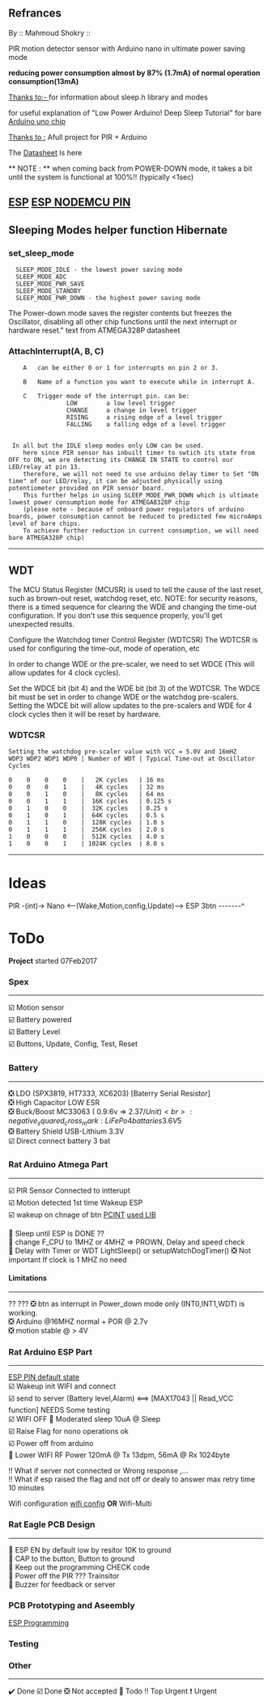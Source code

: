 
## Refrances

By :: Mahmoud Shokry :: 

PIR motion detector sensor with Arduino nano in ultimate power saving mode 

**reducing power consumption almost by 87% (1.7mA) of normal operation consumption(13mA)**

[Thanks to:- ](http://playground.arduino.cc/Learning/ArduinoSleepCode) for information about sleep.h library and modes

for useful explanation of  "Low Power Arduino! Deep Sleep Tutorial" for bare [Arduino uno chip](http://www.kevindarrah.com/download/arduino_code/LowPowerVideo.ino)

[Thanks to :](https://theelectromania.blogspot.com.eg/2016/02/pir-motion-detector-with-arduino.html) Afull project for PIR + Arduino 

The [Datasheet](http://www.atmel.com/images/atmel-8271-8-bit-avr-microcontroller-atmega48a-48pa-88a-88pa-168a-168pa-328-328p_datasheet_complete.pdf) Is here

** NOTE : ** when coming back from POWER-DOWN mode, it takes a bit until the system is functional at 100%!! (typically <1sec) 

[ESP](https://cdn-shop.adafruit.com/product-files/2471/0A-ESP8266__Datasheet__EN_v4.3.pdf)
[ESP NODEMCU PIN](https://i.stack.imgur.com/w2Scr.jpg)
--- 

## Sleeping Modes helper function Hibernate  

###  set_sleep_mode

```
  SLEEP_MODE_IDLE - the lowest power saving mode
  SLEEP_MODE_ADC
  SLEEP_MODE_PWR_SAVE
  SLEEP_MODE_STANDBY
  SLEEP_MODE_PWR_DOWN - the highest power saving mode
 ```
  
The Power-down mode saves the register contents but freezes the Oscillator, disabling all other chip functions 
until the next interrupt or hardware reset."  text from ATMEGA328P datasheet

### AttachInterrupt(A, B, C)

```
    A   can be either 0 or 1 for interrupts on pin 2 or 3.  
   
    B   Name of a function you want to execute while in interrupt A.
   
    C   Trigger mode of the interrupt pin. can be:
                LOW        a low level trigger
                CHANGE     a change in level trigger
                RISING     a rising edge of a level trigger
                FALLING    a falling edge of a level trigger
 
```

```
 In all but the IDLE sleep modes only LOW can be used.
    here since PIR sensor has inbuilt timer to swtich its state from OFF to ON, we are detecting its CHANGE IN STATE to control our LED/relay at pin 13. 
    therefore, we will not need to use arduino delay timer to Set "ON time" of our LED/relay, it can be adjusted physically using potentiometer provided on PIR sensor board.
    This further helps in using SLEEP_MODE_PWR_DOWN which is ultimate lowest power consumption mode for ATMEGA8328P chip  
    (please note - because of onboard power regulators of arduino boards, power consumption cannot be reduced to predicted few microAmps level of bare chips. 
    To achieve further reduction in current consumption, we will need bare ATMEGA328P chip)
```
---

## WDT

The MCU Status Register (MCUSR) is used to tell the cause of the last
reset, such as brown-out reset, watchdog reset, etc.
NOTE: for security reasons, there is a timed sequence for clearing the
WDE and changing the time-out configuration. If you don't use this
sequence properly, you'll get unexpected results.

Configure the Watchdog timer Control Register (WDTCSR)
The WDTCSR is used for configuring the time-out, mode of operation, etc

In order to change WDE or the pre-scaler, we need to set WDCE (This will
allow updates for 4 clock cycles).

Set the WDCE bit (bit 4) and the WDE bit (bit 3) of the WDTCSR.
The WDCE bit must be set in order to change WDE or the watchdog pre-scalers.
Setting the WDCE bit will allow updates to the pre-scalers and WDE for 4 clock cycles then it will be reset by hardware.

### WDTCSR 
```
Setting the watchdog pre-scaler value with VCC = 5.0V and 16mHZ
WDP3 WDP2 WDP1 WDP0 | Number of WDT | Typical Time-out at Oscillator Cycles

0    0    0    0    |   2K cycles   | 16 ms
0    0    0    1    |   4K cycles   | 32 ms
0    0    1    0    |   8K cycles   | 64 ms
0    0    1    1    |  16K cycles   | 0.125 s
0    1    0    0    |  32K cycles   | 0.25 s
0    1    0    1    |  64K cycles   | 0.5 s
0    1    1    0    |  128K cycles  | 1.0 s
0    1    1    1    |  256K cycles  | 2.0 s
1    0    0    0    |  512K cycles  | 4.0 s
1    0    0    1    | 1024K cycles  | 8.0 s
```
---
# Ideas

PIR -(int)-> Nano <--(Wake,Motion,config,Update)--> ESP
3btn -------^     

# ToDo

**Project** started 07Feb2017

### Spex
---
:ballot_box_with_check: Motion sensor <br>
:ballot_box_with_check: Battery powered <br>
:ballot_box_with_check: Battery Level <br>
:ballot_box_with_check: Buttons, Update, Config, Test, Reset <br>

### Battery 
---
:negative_squared_cross_mark: LDO (SPX3819, HT7333, XC6203) [Baterry Serial Resistor] <br>
:negative_squared_cross_mark: High Capacitor LOW ESR <br>
:negative_squared_cross_mark: Buck/Boost MC33063 ( 0.9:6v => 2.37$/Unit) <br>
:negative_squared_cross_mark: LiFePo4 battaries 3.6V 5$ <br>
:negative_squared_cross_mark: Battery Shield USB-Lithium 3.3V <br>
:ballot_box_with_check: Direct connect battery 3 bat <br>

### Rat Arduino Atmega Part
---
:ballot_box_with_check:  PIR Sensor Connected to intterupt <br>
:ballot_box_with_check: Motion detected 1st time Wakeup ESP <br>
:ballot_box_with_check: wakeup on chnage of btn [PCINT](https://playground.arduino.cc/Main/PcInt) [used LIB](https://github.com/NicoHood/PinChangeInterrupt) <br>

:black_square_button: Sleep until ESP is DONE  ?? <br>
:black_square_button: change F_CPU to 1MHZ or 4MHZ => PROWN, Delay and speed check <br>
:black_square_button: Delay with Timer or WDT LightSleep() or setupWatchDogTimer() :negative_squared_cross_mark: Not important If clock is 1 MHZ no need <br>

#### Limitations
---
?? ??? :negative_squared_cross_mark: btn as interrupt in Power_down mode only (INT0,INT1,WDT) is working. <br>
:negative_squared_cross_mark: Arduino @16MHZ normal + POR @ 2.7v<br>
:negative_squared_cross_mark: motion stable @ > 4V<br>

### Rat Arduino ESP Part 
---
[ESP PIN default state](http://rabbithole.wwwdotorg.org/2017/03/28/esp8266-gpio.html)<br>
:ballot_box_with_check: Wakeup init WIFI and connect<br>
:ballot_box_with_check: send to server (Battery level,Alarm) <==> [MAX17043 || Read_VCC function] NEEDS Some testing<br>
:ballot_box_with_check: WIFI OFF :black_square_button: Moderated sleep 10uA @ Sleep<br>
:ballot_box_with_check: Raise Flag for nono operations ok <br>
:ballot_box_with_check: Power off from arduino <br>
:black_square_button: Lower WIFI RF Power 120mA @ Tx 13dpm, 56mA @ Rx 1024byte <br>

:bangbang: What if server not connected or Wrong response ,... <br>
:bangbang: What if esp raised the flag and not off or dealy to answer max retry time 10 minutes <br>

Wifi configuration [wifi config](https://github.com/tzapu/WiFiManager/blob/master/examples/AutoConnectWithFSParametersAndCustomIP/AutoConnectWithFSParametersAndCustomIP.ino) **OR** Wifi-Multi <br>

### Rat Eagle PCB Design
---
:black_square_button: ESP EN by default low by resitor 10K to ground <br>
:black_square_button: CAP to the button, Button to ground <br>
:black_square_button: Keep out the programming CHECK code<br>
:black_square_button: Power off the PIR ??? Trainsitor <br>
:black_square_button: Buzzer for feedback or server<br>

### PCB Prototyping and Aseembly 

[ESP Programming](http://www.instructables.com/id/ESP8266-a-Complete-Beginners-Guide-IOT/)

### Testing

### Other

---
:heavy_check_mark: Done
:ballot_box_with_check: Done
:negative_squared_cross_mark: Not accepted
:black_square_button: Todo
:bangbang: Top Urgent
:heavy_exclamation_mark: Urgent